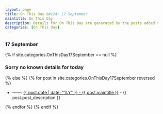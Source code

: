 ```yaml
---
layout: page
title: On This Day &#124; 17 September
maintitle: On This Day
description: Details for On This Day are genarated by the posts added to the website so the content is subject to changes/updates over time.
categories: [On This Day]
---
```


<h3>17 September</h3>

{% if site.categories.OnThisDay17September == null %}
  <h3>Sorry no known details for today</h3>
{% else %}
{% for post in site.categories.OnThisDay17September reversed %}
<ul>
<li> ——: <a href="{{ post.url }}">{{ post.date | date: "%Y" }} - {{ post.maintitle }}</a> - {{ post.post_description }}</li>
</ul>

{% endfor %}
{% endif %}

